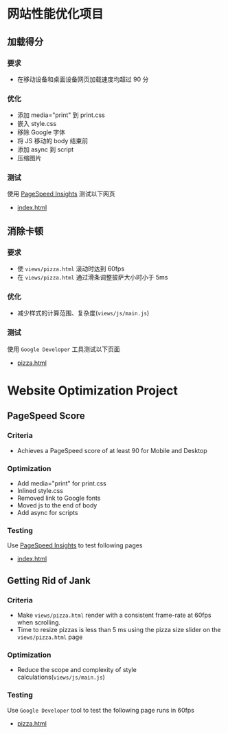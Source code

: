 # 网站性能优化项目

## 加载得分

### 要求
- 在移动设备和桌面设备网页加载速度均超过 90 分

### 优化
- 添加 media="print" 到 print.css
- 嵌入 style.css
- 移除 Google 字体
- 将 JS 移动的 body 结束前
- 添加 async 到 script
- 压缩图片

### 测试
使用 [PageSpeed Insights](https://developers.google.com/speed/pagespeed/insights/) 测试以下网页
- [index.html](http://icodytan.github.io/website-optimization/index.html)

## 消除卡顿

### 要求
- 使 `views/pizza.html` 滚动时达到 60fps
- 在 `views/pizza.html` 通过滑条调整披萨大小时小于 5ms

### 优化
- 减少样式的计算范围、复杂度(`views/js/main.js`)

### 测试
使用 `Google Developer` 工具测试以下页面
- [pizza.html](http://icodytan.github.io/website-optimization/views/pizza.html)


# Website Optimization Project

## PageSpeed Score

### Criteria
- Achieves a PageSpeed score of at least 90 for Mobile and Desktop

### Optimization
- Add media="print" for print.css
- Inlined style.css
- Removed link to Google fonts
- Moved js to the end of body
- Add async for scripts

### Testing
Use [PageSpeed Insights](https://developers.google.com/speed/pagespeed/insights/) to test following pages
- [index.html](http://icodytan.github.io/website-optimization/index.html)

## Getting Rid of Jank

### Criteria
- Make `views/pizza.html` render with a consistent frame-rate at 60fps when scrolling.
- Time to resize pizzas is less than 5 ms using the pizza size slider on the `views/pizza.html` page

### Optimization
- Reduce the scope and complexity of style calculations(`views/js/main.js`)

### Testing
Use `Google Developer` tool to test the following page runs in 60fps
- [pizza.html](http://icodytan.github.io/website-optimization/views/pizza.html)